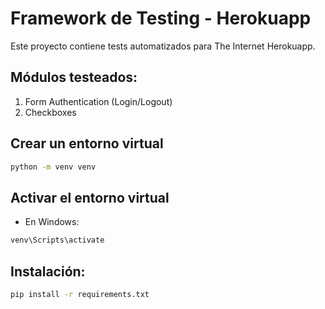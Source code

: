 # Framework de Testing - Herokuapp

Este proyecto contiene tests automatizados para The Internet Herokuapp.

## Módulos testeados:
1. Form Authentication (Login/Logout)
2. Checkboxes

## Crear un entorno virtual
```bash
python -m venv venv 
```

## Activar el entorno virtual
- En Windows:
```bash
venv\Scripts\activate
```

## Instalación:
```bash
pip install -r requirements.txt
```